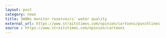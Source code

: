 ```yaml
---
layout: post
category: news
title: SWANs monitor reservoirs' water quality
external_url: https://www.straitstimes.com/opinion/cartoons/punchlines-july-17-2018
source : https://www.straitstimes.com/opinion/cartoons
---
```

